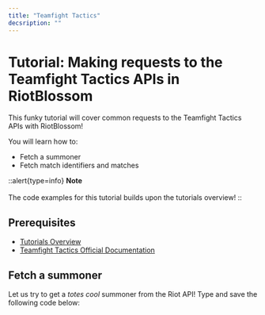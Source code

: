 ```yaml
---
title: "Teamfight Tactics"
decsription: ""
---
```


# Tutorial: Making requests to the Teamfight Tactics APIs in RiotBlossom

This funky tutorial will cover common requests to the Teamfight Tactics APIs with RiotBlossom!

You will learn how to:
- Fetch a summoner
- Fetch match identifiers and matches

::alert{type=info}
**Note**
<br>
<br>
The code examples for this tutorial builds upon the tutorials overview!
::

## Prerequisites
- [Tutorials Overview](/tutorials/overview)
- [Teamfight Tactics Official Documentation](https://developer.riotgames.com/docs/tft)

## Fetch a summoner

Let us try to get a *totes cool* summoner from the Riot API! Type and save the following code below:

```csharp

```